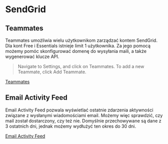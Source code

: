 # SendGrid

## Teammates

Teammates umożliwia wielu użytkownikom zarządzać kontem SendGrid. Dla kont Free i Essentials istnieje limit 1 użytkownika. Za jego pomocą możemy pomóc skonfigurować domenę do wysyłania maili, a także wygenerować klucze API.

> Navigate to Settings, and click on Teammates.
> To add a new Teammate, click Add Teammate.

[Teammates](https://docs.sendgrid.com/ui/account-and-settings/teammates)

## Email Activity Feed

Email Activity Feed pozwala wyświetlać ostatnie zdarzenia aktywności związane z wysłanymi wiadomościami email. Możemy więc sprawdzić, czy mail został dostarczony, czy też nie. Domyślnie przechowywane są dane z 3 ostatnich dni, jednak możemy wydłużyć ten okres do 30 dni.

[Email Activity Feed](https://docs.sendgrid.com/ui/analytics-and-reporting/email-activity-feed)
